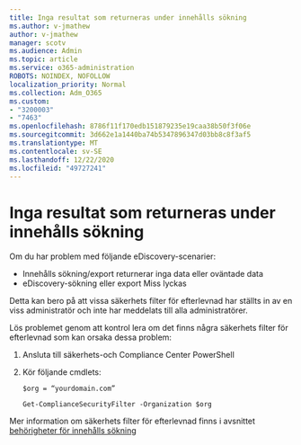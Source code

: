 ```yaml
---
title: Inga resultat som returneras under innehålls sökning
ms.author: v-jmathew
author: v-jmathew
manager: scotv
ms.audience: Admin
ms.topic: article
ms.service: o365-administration
ROBOTS: NOINDEX, NOFOLLOW
localization_priority: Normal
ms.collection: Adm_O365
ms.custom:
- "3200003"
- "7463"
ms.openlocfilehash: 8786f11f170edb151879235e19caa38b50f3f06e
ms.sourcegitcommit: 3d662e1a1440ba74b5347896347d03bb8c8f3af5
ms.translationtype: MT
ms.contentlocale: sv-SE
ms.lasthandoff: 12/22/2020
ms.locfileid: "49727241"
---
```

# <a name="no-results-returned-during-content-searchexport"></a>Inga resultat som returneras under innehålls sökning

Om du har problem med följande eDiscovery-scenarier:

- Innehålls sökning/export returnerar inga data eller oväntade data
- eDiscovery-sökning eller export Miss lyckas

Detta kan bero på att vissa säkerhets filter för efterlevnad har ställts in av en viss administratör och inte har meddelats till alla administratörer.

Lös problemet genom att kontrol lera om det finns några säkerhets filter för efterlevnad som kan orsaka dessa problem:

1. Ansluta till säkerhets-och Compliance Center PowerShell
2. Kör följande cmdlets:

    `$org = “yourdomain.com”`

    `Get-ComplianceSecurityFilter -Organization $org`

Mer information om säkerhets filter för efterlevnad finns i avsnittet [behörigheter för innehålls sökning](https://docs.microsoft.com/microsoft-365/compliance/permissions-filtering-for-content-search)
